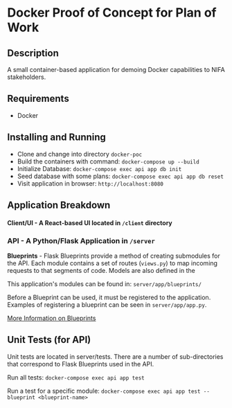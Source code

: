 # Docker Proof of Concept for Plan of Work
## Description
A small container-based application for demoing Docker capabilities to NIFA stakeholders.

## Requirements
- Docker


## Installing and Running
* Clone and change into directory `docker-poc`
* Build the containers with command: `docker-compose up --build`
* Initialize Database: `docker-compose exec api app db init`
* Seed database with some plans: `docker-compose exec api app db reset`
* Visit application in browser: `http://localhost:8080`


## Application Breakdown
#### Client/UI - A React-based UI located in `/client` directory

### API - A Python/Flask Application in `/server`

**Blueprints** - Flask Blueprints provide a method of creating submodules for the API. Each module contains a set of routes (`views.py`) to map incoming requests to that segments of code. Models are also defined in the 

This application's modules can be found in: `server/app/blueprints/`

Before a Blueprint can be used, it must be registered to the application. Examples of registering a blueprint can be seen in `server/app/app.py`.

[More Information on Blueprints](https://flask.palletsprojects.com/en/1.0.x/blueprints/)


## Unit Tests (for API)
Unit tests are located in server/tests. There are a number of sub-directories that correspond to Flask Blueprints used in the API. 

Run all tests: `docker-compose exec api app test`

Run a test for a specific module: `docker-compose exec api app test --blueprint <blueprint-name>`

